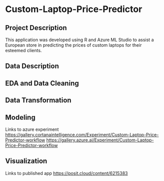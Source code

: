 # Custom-Laptop-Price-Predictor
## Project Description
This application was developed using R and Azure ML Studio to assist a European store in predicting the prices of custom laptops for their esteemed clients.
## Data Description
## EDA and Data Cleaning
## Data Transformation
## Modeling 
Links to azure experiment https://gallery.cortanaintelligence.com/Experiment/Custom-Laptop-Price-Predictor-workflow https://gallery.azure.ai/Experiment/Custom-Laptop-Price-Predictor-workflow
## Visualization
Links to published app https://posit.cloud/content/6215383
